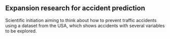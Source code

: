 ## Expansion research for accident prediction

Scientific initiation aiming to think about how to prevent traffic accidents using a dataset from the USA, which shows accidents with several variables to be explored.
